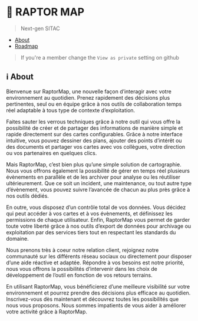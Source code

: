 # 🦖 RAPTOR MAP

> Next-gen SITAC

- [About](#-about)
- [Roadmap](https://github.com/orgs/raptormap/projects/2)

> If you're a member change the `View as private` setting on github

## ℹ️ About

Bienvenue sur RaptorMap, une nouvelle façon d’interagir avec votre environnement au quotidien. Prenez rapidement des décisions plus pertinentes, seul ou en équipe grâce à nos outils de collaboration temps réel adaptable à tous type de contexte d’exploitation.

Faites sauter les verrous techniques grâce à notre outil qui vous offre la possibilité de créer et de partager des informations de manière simple et rapide directement sur des cartes configurables. Grâce à notre interface intuitive, vous pouvez dessiner des plans, ajouter des points d’intérêt ou des documents et partager vos cartes avec vos collègues, votre direction ou vos partenaires en quelques clics.

Mais RaptorMap, c’est bien plus qu’une simple solution de cartographie. Nous vous offrons également la possibilité de gérer en temps réel plusieurs évènements en parallèle et de les archiver pour analyse ou les réutiliser ultérieurement. Que ce soit un incident, une maintenance, ou tout autre type d’évènement, vous pouvez suivre l’avancée de chacun au plus près grâce à nos outils dédiés.

En outre, vous disposez d’un contrôle total de vos données. Vous décidez qui peut accéder à vos cartes et à vos évènements, et définissez les permissions de chaque utilisateur. Enfin, RaptorMap vous permet de garder toute votre liberté grâce à nos outils d’export de données pour archivage ou exploitation par des services tiers tout en respectant les standards du domaine.

Nous prenons très à coeur notre relation client, rejoignez notre communauté sur les différents réseau sociaux ou directement pour disposer d’une aide réactive et adaptée. Répondre à vos besoins est notre priorité, nous vous offrons la possibilités d’intervenir dans les choix de développement de l’outil en fonction de vos retours terrains.

En utilisant RaptorMap, vous bénéficierez d’une meilleure visibilité sur votre environnement et pourrez prendre des décisions plus efficace au quotidien. Inscrivez-vous dès maintenant et découvrez toutes les possibilités que nous vous proposons. Nous sommes impatients de vous aider à améliorer votre activité grâce à RaptorMap.
